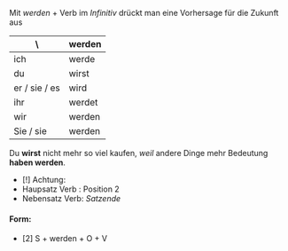 Mit _werden_ + Verb im *Infinitiv* drückt man eine Vorhersage für die Zukunft aus

| \             | **werden** |
| ------------- | ---------- |
| ich           | werde      |
| du            | wirst      |
| er / sie / es | wird       |
| ihr           | werdet     |
| wir           | werden     |
| Sie / sie     | werden     |


Du **wirst** nicht mehr so viel kaufen, *weil* andere Dinge mehr Bedeutung **haben werden**.

- [!] Achtung:
- Haupsatz Verb : Position 2
- Nebensatz Verb: *Satzende*

#### Form:
- [2] S + werden + O + V


